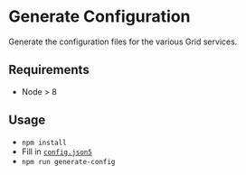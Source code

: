 # Generate Configuration

Generate the configuration files for the various Grid services.

## Requirements
- Node > 8

## Usage
- `npm install`
- Fill in [`config.json5`](./config.json5)
- `npm run generate-config`
